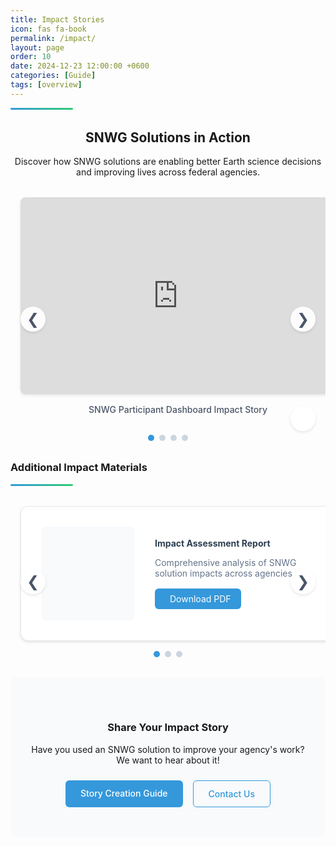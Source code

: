 ```yaml
---
title: Impact Stories
icon: fas fa-book
permalink: /impact/
layout: page
order: 10
date: 2024-12-23 12:00:00 +0600  
categories: [Guide]  
tags: [overview]  
---
```


<div class="header-line"></div>

<div class="impact-intro">
    <h2>SNWG Solutions in Action</h2>
    <p>Discover how SNWG solutions are enabling better Earth science decisions and improving lives across federal agencies.</p>
</div>

<!-- Featured Impact Stories -->
<div class="impact-stories">
    <div class="carousel-container">
        <div class="carousel">
            <!-- Slide 1 -->
            <div class="carousel-slide">
                <div class="slide-container">
                    <iframe src="https://docs.google.com/presentation/d/1HKcjq3nWZ5x-FmN8Ibvq-L6wSDi5Ian0QPjtB_RbOWU/embed?start=false&loop=false&delayms=3000" 
                            frameborder="0" 
                            allowfullscreen="true" 
                            mozallowfullscreen="true" 
                            webkitallowfullscreen="true">
                    </iframe>
                </div>
                <div class="slide-caption">SNWG Participant Dashboard Impact Story</div>
            </div>
            <!-- Slide 2 -->
            <div class="carousel-slide">
                <div class="slide-container">
                    <iframe src="https://docs.google.com/presentation/d/1E6qMFeKiLeXd7IsP6FPnzt5vEnBmiAW3/embed?start=false&loop=false&delayms=3000" 
                            frameborder="0" 
                            allowfullscreen="true" 
                            mozallowfullscreen="true" 
                            webkitallowfullscreen="true">
                    </iframe>
                </div>
                <div class="slide-caption">Air Quality Story</div>
            </div>
            <!-- Slide 3 -->
            <div class="carousel-slide">
                <div class="slide-container">
                    <iframe src="https://docs.google.com/presentation/d/1_3yYIvV_Spfh2C3uVBjQ6xrAcozG5lUS/embed?start=false&loop=false&delayms=3000" 
                            frameborder="0" 
                            allowfullscreen="true" 
                            mozallowfullscreen="true" 
                            webkitallowfullscreen="true">
                    </iframe>
                </div>
                <div class="slide-caption">Implementation Success Story</div>
            </div>
            <!-- Slide 4 -->
            <div class="carousel-slide">
                <div class="slide-container">
                    <iframe src="https://docs.google.com/presentation/d/1S7aktQVWLYmVpM4gWB3UiLQfCJ5G7kzX/embed?start=false&loop=false&delayms=3000" 
                            frameborder="0" 
                            allowfullscreen="true" 
                            mozallowfullscreen="true" 
                            webkitallowfullscreen="true">
                    </iframe>
                </div>
                <div class="slide-caption">Stakeholder Engagement Story</div>
            </div>
        </div>
        <!-- Navigation Arrows -->
        <button class="carousel-nav prev" onclick="moveSlide(-1)">&#10094;</button>
        <button class="carousel-nav next" onclick="moveSlide(1)">&#10095;</button>
        <!-- Dot Navigation -->
        <div class="carousel-dots">
            <span class="dot active" onclick="goToSlide(0)"></span>
            <span class="dot" onclick="goToSlide(1)"></span>
            <span class="dot" onclick="goToSlide(2)"></span>
            <span class="dot" onclick="goToSlide(3)"></span>
        </div>
        <!-- Play/Pause Button -->
        <button class="carousel-control" onclick="toggleAutoplay()" id="playPauseBtn">
            <i class="fas fa-pause"></i>
        </button>
    </div>
</div>

<!-- Additional Resources Carousel -->
<div class="additional-resources">
    <h3>Additional Impact Materials</h3>   
    <div class="header-line"></div> 
    <div class="resource-carousel-container">
        <div class="resource-carousel">
            <!-- Resource 1 -->
            <div class="resource-slide">
                <div class="resource-card">
                    <div class="resource-preview">
                        <i class="fas fa-file-pdf"></i>
                    </div>
                    <div class="resource-content">
                        <h4>Impact Assessment Report</h4>
                        <p>Comprehensive analysis of SNWG solution impacts across agencies</p>
                        <a href="https://drive.google.com/file/d/1o6LgjlCjiztrdCfBzpsqzD-tULRCpRAq/view" 
                           class="resource-link" 
                           target="_blank">
                            <i class="fas fa-download"></i> Download PDF
                        </a>
                    </div>
                </div>
            </div>
            <!-- Resource 2 -->
            <div class="resource-slide">
                <div class="resource-card">
                    <div class="resource-preview">
                        <i class="fas fa-file-pdf"></i>
                    </div>
                    <div class="resource-content">
                        <h4>Implementation Success Stories</h4>
                        <p>Case studies of successful SNWG solution implementations</p>
                        <a href="https://drive.google.com/file/d/1S--ukC1_tPB1HUEYJ4UD_s_bAV4vsMhf/view" 
                           class="resource-link" 
                           target="_blank">
                            <i class="fas fa-download"></i> Download PDF
                        </a>
                    </div>
                </div>
            </div>
            <!-- Resource 3 -->
            <div class="resource-slide">
                <div class="resource-card">
                    <div class="resource-preview">
                        <i class="fas fa-file-pdf"></i>
                    </div>
                    <div class="resource-content">
                        <h4>Stakeholder Engagement Report</h4>
                        <p>Overview of agency engagement and feedback</p>
                        <a href="https://drive.google.com/file/d/19oLIVPeKuyRhALXfgj-jWEowJQr_O_EM/view" 
                           class="resource-link" 
                           target="_blank">
                            <i class="fas fa-download"></i> Download PDF
                        </a>
                    </div>
                </div>
            </div>
        </div>
        <!-- Resource Navigation Arrows -->
        <button class="resource-nav prev" onclick="moveResourceSlide(-1)">&#10094;</button>
        <button class="resource-nav next" onclick="moveResourceSlide(1)">&#10095;</button>
        <!-- Resource Dot Navigation -->
        <div class="resource-dots">
            <span class="resource-dot active" onclick="goToResourceSlide(0)"></span>
            <span class="resource-dot" onclick="goToResourceSlide(1)"></span>
            <span class="resource-dot" onclick="goToResourceSlide(2)"></span>
        </div>
    </div>
</div>

<!-- Share Your Impact -->
<div class="share-impact">
    <h3>Share Your Impact Story</h3>
    <p>Have you used an SNWG solution to improve your agency's work? We want to hear about it!</p>
    <div class="action-buttons">
        <a href="#creation-guide" class="btn-primary" onclick="toggleCreationGuide()">Story Creation Guide</a>
        <a href="mailto:contact@snwg.nasa.gov" class="btn-secondary">Contact Us</a>
    </div>
</div>

<!-- Creation Guide (Initially Hidden) -->
<div id="creation-guide" class="creation-guide hidden">
    <div class="guide-header">
        <h3>Impact Story Creation Guide</h3>
        <button class="close-btn" onclick="toggleCreationGuide()"><i class="fas fa-times"></i></button>
    </div>
    <div class="guide-content">
        <div class="guide-section">
            <h4>Story Elements</h4>
            <div class="element-grid">
                <div class="element-card">
                    <div class="element-icon">🥺</div>
                    <h5>The Challenge</h5>
                    <p>Describe the problem or limitation being addressed</p>
                </div>
                <div class="element-card">
                    <div class="element-icon">🛰️</div>
                    <h5>The Solution</h5>
                    <p>Explain how the SNWG solution helps</p>
                </div>
                <div class="element-card">
                    <div class="element-icon">🐶</div>
                    <h5>The Impact</h5>
                    <p>Share the positive outcomes and improvements</p>
                </div>
            </div>
        </div>        
        <div class="guide-section">
            <h4>Resources</h4>
            <ul class="resource-list">
                <li>
                    <i class="fas fa-file-powerpoint"></i>
                    <a href="#">Impact Story Template</a>
                </li>
                <li>
                    <i class="fas fa-file-alt"></i>
                    <a href="#">Story Writing Guide</a>
                </li>
                <li>
                    <i class="fas fa-images"></i>
                    <a href="#">Image Guidelines</a>
                </li>
            </ul>
        </div>
    </div>
</div>

<script>
let currentResourceSlide = 0;
const totalResourceSlides = document.querySelectorAll('.resource-slide').length;

// Show specific resource slide
function showResourceSlide(n) {
    const carousel = document.querySelector('.resource-carousel');
    const dots = document.querySelectorAll('.resource-dot');
    
    currentResourceSlide = (n + totalResourceSlides) % totalResourceSlides;
    
    carousel.style.transform = `translateX(-${currentResourceSlide * 100}%)`;
    
    // Update dots
    dots.forEach(dot => dot.classList.remove('active'));
    dots[currentResourceSlide].classList.add('active');
}

// Navigate to specific resource slide
function goToResourceSlide(n) {
    showResourceSlide(n);
}

// Move resource slide by offset
function moveResourceSlide(offset) {
    showResourceSlide(currentResourceSlide + offset);
}

// Initialize resource carousel
document.addEventListener('DOMContentLoaded', () => {
    showResourceSlide(0);
});
</script>

<style>
/* Resource Carousel Styles */
.resource-carousel-container {
    position: relative;
    max-width: 1200px;
    margin: 2rem auto;
    overflow: hidden;
}

.resource-carousel {
    display: flex;
    transition: transform 0.5s ease-in-out;
    width: 100%;
}

.resource-slide {
    flex: 0 0 100%;
    padding: 0 1rem;
}

.resource-card {
    background: white;
    border-radius: 12px;
    overflow: hidden;
    box-shadow: 0 2px 4px rgba(0, 0, 0, 0.1);
    display: flex;
    align-items: center;
    padding: 2rem;
    gap: 2rem;
    transition: transform 0.3s ease;
    border: 1px solid #e5e7eb;
}

.resource-card:hover {
    transform: translateY(-2px);
    box-shadow: 0 4px 8px rgba(0, 0, 0, 0.1);
}

.resource-preview {
    flex: 0 0 150px;
    height: 150px;
    background: #f8fafc;
    border-radius: 8px;
    display: flex;
    align-items: center;
    justify-content: center;
    font-size: 3rem;
    color: #3498db;
}

.resource-content {
    flex: 1;
}

.resource-content h4 {
    margin: 0 0 0.5rem 0;
    color: #2c3e50;
}

.resource-content p {
    color: #64748b;
    margin-bottom: 1rem;
}

.resource-link {
    display: inline-flex;
    align-items: center;
    gap: 0.5rem;
    padding: 0.5rem 1rem;
    background: #3498db;
    color: white;
    text-decoration: none;
    border-radius: 6px;
    transition: background-color 0.3s ease;
}

.resource-link:hover {
    background: #2980b9;
}

/* Resource Navigation */
.resource-nav {
    position: absolute;
    top: 50%;
    transform: translateY(-50%);
    width: 40px;
    height: 40px;
    background: rgba(255, 255, 255, 0.9);
    border: none;
    border-radius: 50%;
    cursor: pointer;
    display: flex;
    align-items: center;
    justify-content: center;
    font-size: 1.5rem;
    color: #4a5568;
    box-shadow: 0 2px 4px rgba(0, 0, 0, 0.1);
    transition: all 0.3s ease;
}

.resource-nav:hover {
    background: white;
    color: #3498db;
}

.resource-nav.prev {
    left: 1rem;
}

.resource-nav.next {
    right: 1rem;
}

.resource-dots {
    display: flex;
    justify-content: center;
    margin-top: 1rem;
    gap: 0.5rem;
}

.resource-dot {
    width: 10px;
    height: 10px;
    border-radius: 50%;
    background: #cbd5e0;
    cursor: pointer;
    transition: background-color 0.3s ease;
}

.resource-dot.active {
    background: #3498db;
}

@media (max-width: 768px) {
    .resource-card {
        flex-direction: column;
        text-align: center;
        padding: 1.5rem;
        gap: 1rem;
    }

    .resource-preview {
        flex: 0 0 100px;
        height: 100px;
        font-size: 2rem;
    }

    .resource-nav {
        width: 30px;
        height: 30px;
        font-size: 1rem;
    }
}
</style>

<script>
function toggleCreationGuide() {
    const guide = document.getElementById('creation-guide');
    guide.classList.toggle('hidden');
}
</script>

<style>
/* Base styles */
.header-line {
    height: 3px;
    background: linear-gradient(to right, #3498db, #2ecc71);
    margin-top: 0.5rem;
    border-radius: 2px;
    width: 100px;
}

.impact-intro {
    text-align: center;
    max-width: 800px;
    margin: 2rem auto;
}

/* Story Grid */
.carousel-container {
    position: relative;
    max-width: 1200px;
    margin: 2rem auto;
    overflow: hidden;
}

.carousel {
    display: flex;
    transition: transform 0.5s ease-in-out;
    width: 100%;
}

.carousel-slide {
    flex: 0 0 100%;
    padding: 0 1rem;
}

.slide-container {
    position: relative;
    width: 100%;
    padding-top: 62.5%; /* 16:10 aspect ratio */
    background: #f8fafc;
    border-radius: 8px;
    overflow: hidden;
    box-shadow: 0 2px 4px rgba(0, 0, 0, 0.1);
}

.slide-container iframe {
    position: absolute;
    top: 0;
    left: 0;
    width: 100%;
    height: 100%;
    border: none;
}

.slide-caption {
    text-align: center;
    padding: 1rem;
    color: #4a5568;
    font-weight: 500;
}

/* Navigation Arrows */
.carousel-nav {
    position: absolute;
    top: 50%;
    transform: translateY(-50%);
    width: 40px;
    height: 40px;
    background: rgba(255, 255, 255, 0.9);
    border: none;
    border-radius: 50%;
    cursor: pointer;
    display: flex;
    align-items: center;
    justify-content: center;
    font-size: 1.5rem;
    color: #4a5568;
    box-shadow: 0 2px 4px rgba(0, 0, 0, 0.1);
    transition: all 0.3s ease;
}

.carousel-nav:hover {
    background: white;
    color: #3498db;
}

.carousel-nav.prev {
    left: 1rem;
}

.carousel-nav.next {
    right: 1rem;
}

/* Dot Navigation */
.carousel-dots {
    display: flex;
    justify-content: center;
    margin-top: 1rem;
    gap: 0.5rem;
}

.dot {
    width: 10px;
    height: 10px;
    border-radius: 50%;
    background: #cbd5e0;
    cursor: pointer;
    transition: background-color 0.3s ease;
}

.dot.active {
    background: #3498db;
}

/* Play/Pause Button */
.carousel-control {
    position: absolute;
    bottom: 1rem;
    right: 1rem;
    width: 40px;
    height: 40px;
    background: rgba(255, 255, 255, 0.9);
    border: none;
    border-radius: 50%;
    cursor: pointer;
    display: flex;
    align-items: center;
    justify-content: center;
    font-size: 1rem;
    color: #4a5568;
    box-shadow: 0 2px 4px rgba(0, 0, 0, 0.1);
    transition: all 0.3s ease;
}

.carousel-control:hover {
    background: white;
    color: #3498db;
}

/* Responsive Design */
@media (max-width: 768px) {
    .carousel-nav {
        width: 30px;
        height: 30px;
        font-size: 1rem;
    }
    
    .carousel-control {
        width: 30px;
        height: 30px;
        font-size: 0.875rem;
    }
}

/* Solution Sections */
.solution-section {
    margin: 2rem 0;
    padding: 1.5rem;
    background: white;
    border-radius: 8px;
    box-shadow: 0 2px 4px rgba(0, 0, 0, 0.1);
}

.solution-header {
    margin-bottom: 1.5rem;
}

/* Share Impact Section */
.share-impact {
    text-align: center;
    padding: 3rem 1.5rem;
    background: #f8fafc;
    border-radius: 8px;
    margin: 2rem 0;
}

.action-buttons {
    display: flex;
    gap: 1rem;
    justify-content: center;
    margin-top: 1.5rem;
}

/* Creation Guide */
.creation-guide {
    position: fixed;
    top: 50%;
    left: 50%;
    transform: translate(-50%, -50%);
    width: 90%;
    max-width: 800px;
    max-height: 90vh;
    background: white;
    border-radius: 12px;
    box-shadow: 0 4px 12px rgba(0, 0, 0, 0.15);
    z-index: 1000;
    overflow-y: auto;
    padding: 2rem;
}

.creation-guide.hidden {
    display: none;
}

.guide-header {
    display: flex;
    justify-content: space-between;
    align-items: center;
    margin-bottom: 1.5rem;
}

.close-btn {
    background: none;
    border: none;
    font-size: 1.5rem;
    cursor: pointer;
    color: #64748b;
}

.element-grid {
    display: grid;
    grid-template-columns: repeat(auto-fit, minmax(200px, 1fr));
    gap: 1rem;
    margin: 1.5rem 0;
}

.element-card {
    text-align: center;
    padding: 1.5rem;
    background: #f8fafc;
    border-radius: 8px;
}

.element-icon {
    font-size: 2rem;
    margin-bottom: 1rem;
}

.resource-list {
    list-style: none;
    padding: 0;
}

.resource-list li {
    display: flex;
    align-items: center;
    gap: 0.75rem;
    padding: 0.75rem 0;
    border-bottom: 1px solid #e5e7eb;
}

/* Buttons */
.btn-primary, .btn-secondary {
    display: inline-block;
    padding: 0.75rem 1.5rem;
    border-radius: 6px;
    text-decoration: none;
    font-weight: 500;
    transition: all 0.2s ease;
}

.btn-primary {
    background: #3498db;
    color: white;
}

.btn-secondary {
    background: #f8fafc;
    color: #3498db;
    border: 1px solid #3498db;
}

.btn-primary:hover {
    background: #2980b9;
}

.btn-secondary:hover {
    background: #e5e7eb;
}

/* Responsive Design */
@media (max-width: 768px) {
    .story-card.featured {
        grid-template-columns: 1fr;
    }
    
    .story-image {
        height: 200px;
    }
    
    .action-buttons {
        flex-direction: column;
    }
    
    .element-grid {
        grid-template-columns: 1fr;
    }
}
</style>

<script>
let currentSlide = 0;
const totalSlides = document.querySelectorAll('.carousel-slide').length;
let autoplayInterval;
let isPlaying = true;

// Initialize carousel
function initCarousel() {
    showSlide(0);
    startAutoplay();
}

// Show specific slide
function showSlide(n) {
    const carousel = document.querySelector('.carousel');
    const dots = document.querySelectorAll('.dot');
    
    currentSlide = (n + totalSlides) % totalSlides;
    
    carousel.style.transform = `translateX(-${currentSlide * 100}%)`;
    
    // Update dots
    dots.forEach(dot => dot.classList.remove('active'));
    dots[currentSlide].classList.add('active');
}

// Navigate to specific slide
function goToSlide(n) {
    showSlide(n);
    resetAutoplay();
}

// Move slide by offset
function moveSlide(offset) {
    showSlide(currentSlide + offset);
    resetAutoplay();
}

// Start autoplay
function startAutoplay() {
    autoplayInterval = setInterval(() => {
        moveSlide(1);
    }, 5000); // Change slide every 5 seconds
}

// Reset autoplay
function resetAutoplay() {
    if (isPlaying) {
        clearInterval(autoplayInterval);
        startAutoplay();
    }
}

// Toggle autoplay
function toggleAutoplay() {
    const btn = document.getElementById('playPauseBtn');
    const icon = btn.querySelector('i');
    
    if (isPlaying) {
        clearInterval(autoplayInterval);
        icon.className = 'fas fa-play';
    } else {
        startAutoplay();
        icon.className = 'fas fa-pause';
    }
    
    isPlaying = !isPlaying;
}

// Initialize when DOM is loaded
document.addEventListener('DOMContentLoaded', initCarousel);

// Optional: Pause autoplay when user is interacting with the carousel
document.querySelector('.carousel-container').addEventListener('mouseenter', () => {
    if (isPlaying) {
        clearInterval(autoplayInterval);
    }
});

document.querySelector('.carousel-container').addEventListener('mouseleave', () => {
    if (isPlaying) {
        startAutoplay();
    }
});
</script>

